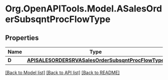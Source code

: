 # Org.OpenAPITools.Model.ASalesOrderSubsqntProcFlowType

## Properties

Name | Type | Description | Notes
------------ | ------------- | ------------- | -------------
**D** | [**APISALESORDERSRVASalesOrderSubsqntProcFlowType**](APISALESORDERSRVASalesOrderSubsqntProcFlowType.md) |  | [optional] 

[[Back to Model list]](../README.md#documentation-for-models) [[Back to API list]](../README.md#documentation-for-api-endpoints) [[Back to README]](../README.md)

